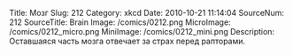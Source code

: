 Title: Мозг 
Slug: 212 
Category: xkcd 
Date: 2010-10-21 11:14:04 
SourceNum: 212 
SourceTitle: Brain 
Image: /comics/0212.png 
MicroImage: /comics/0212_micro.png 
MiniImage: /comics/0212_mini.png 
Description: Оставшаяся часть мозга отвечает за страх перед рапторами. 

